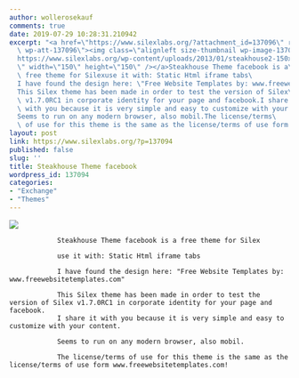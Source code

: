 ```yaml
---
author: wollerosekauf
comments: true
date: 2019-07-29 10:28:31.210942
excerpt: "<a href=\"https://www.silexlabs.org/?attachment_id=137096\" rel=\"attachment\
  \ wp-att-137096\"><img class=\"alignleft size-thumbnail wp-image-137096\" src=\"\
  https://www.silexlabs.org/wp-content/uploads/2013/01/steakhouse2-150x150.jpg\" alt=\"\
  \" width=\"150\" height=\"150\" /></a>Steakhouse Theme facebook is a\
  \ free theme for Silexuse it with: Static Html iframe tabs\
  I have found the design here: \"Free Website Templates by: www.freewebsitetemplates.com\"\
  This Silex theme has been made in order to test the version of Silex\
  \ v1.7.0RC1 in corporate identity for your page and facebook.I share it\
  \ with you because it is very simple and easy to customize with your content.\
  Seems to run on any modern browser, also mobil.The license/terms\
  \ of use for this theme is the same as the license/terms of use form www.freewebsitetemplates.com!"
layout: post
link: https://www.silexlabs.org/?p=137094
published: false
slug: ''
title: Steakhouse Theme facebook
wordpress_id: 137094
categories:
- "Exchange"
- "Themes"
---
```


[![](https://www.silexlabs.org/wp-content/uploads/2013/01/steakhouse2-150x150.jpg)](https://www.silexlabs.org/?attachment_id=137096)

				Steakhouse Theme facebook is a free theme for Silex

				use it with: Static Html iframe tabs

				I have found the design here: "Free Website Templates by: www.freewebsitetemplates.com"

				This Silex theme has been made in order to test the version of Silex v1.7.0RC1 in corporate identity for your page and facebook.
				I share it with you because it is very simple and easy to customize with your content.

				Seems to run on any modern browser, also mobil.

				The license/terms of use for this theme is the same as the license/terms of use form www.freewebsitetemplates.com!
